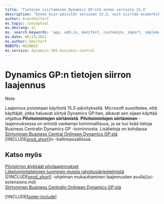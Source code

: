 ```yaml
---
title: 'Tietojen siirtäminen Dynamics GP:stä ennen versiota 15.3'
description: 'Ennen kuin päivität versioon 15.3, voit siirtää esimerkiksi asiakkaita ja toimittajia Dynamics GP:stä Business Central -sovellukseen Dynamics GP:n tietojen siirron laajennuksella.'
author: brentholtorf
ms.topic: conceptual
ms.devlang: al
ms. search.keywords: 'app, add-in, manifest, customize, import, implement'
ms.date: 06/23/2021
ms.author: bholtorf
ROBOTS: NOINDEX
ms.service: dynamics-365-business-central
---
```

# <a name="the-dynamics-gp-data-migration-extension"></a>Dynamics GP:n tietojen siirron laajennus

> [!NOTE]
> Laajennus poistetaan käytöstä 15.3-päivityksellä. Microsoft suosittelee, että käyttäjät, jotka haluavat siirtyä Dynamics GP:hen, alkavat sen sijaan käyttää ohjattua **Pilvitoimintojen siirtämistä**. **Pilvitoimintojen siirtäminen** -laajennuksessa on entistä vankempi toiminnallisuus, ja se tuo lisää tietoja Business Centralin Dynamics GP -toiminnosta. Lisätietoja on kohdassa [Siirtyminen Business Central Onlineen Dynamics GP:stä](/dynamics365/business-central/dev-itpro/administration/migrate-dynamics-gp) [!INCLUDE[prod_short](includes/prod_short.md)]in -hallintasisällössä.

## <a name="see-also"></a>Katso myös

[Pilvisiirron älykkäät pilvilaajennukset](ui-extensions-data-replication.md)  
[Liiketoimintatietojen tuominen muista rahoitusjärjestelmistä](across-import-data-configuration-packages.md)  
[[!INCLUDE[prod_short](includes/prod_short.md)] -ohjelman mukauttaminen laajennusten avulla](ui-extensions.md)  
[Siirtyminen Business Centralin Onlineen Dynamics GP:stä](/dynamics365/business-central/dev-itpro/administration/migrate-dynamics-gp)  


[!INCLUDE[footer-include](includes/footer-banner.md)]
